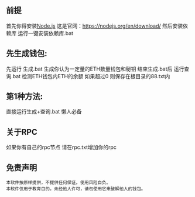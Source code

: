 ##  前提
首先你得安装[Node.js](https://nodejs.org/en/download/)
这是官网：https://nodejs.org/en/download/
然后安装依赖库
运行一键安装依赖库.bat


## 先生成钱包:

先运行 生成.bat
生成你认为一定量的ETH数量钱包和秘钥
结束生成.bat后
运行查询.bat
检测ETH钱包内ETH的余额
如果超过0 则保存在根目录的88.txt内


##  第1种方法:

直接运行生成+查询.bat
懒人必备

##  关于RPC

如果你有自己的rpc节点
请在rpc.txt增加你的rpc

## 免责声明

    本软件按原样提供，不提供任何保证。使用风险自负。
    本软件仅用于教育目的。未经他人许可，请勿使用它来破解他人的钱包。
